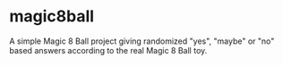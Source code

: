 # magic8ball

A simple Magic 8 Ball project giving randomized "yes", "maybe" or "no" based answers according to the real Magic 8 Ball toy.

